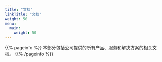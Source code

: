 ```yaml
---
title: "文档"
linkTitle: "文档"
weight: 50
menu:
  main:
    weight: 50
---
```


{{% pageinfo %}}
本部分包括公司提供的所有产品、服务和解决方案的相关文档。
{{% /pageinfo %}}
